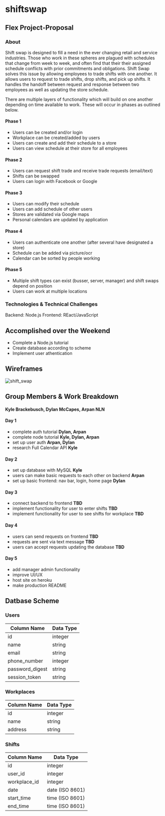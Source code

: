 # shiftswap

## Flex Project-Proposal

### About
Shift swap is designed to fill a need in the ever changing retail and service industries. Those who work in these spheres are plagued with schedules that change from week to week, and often find that their their assigned schedule conflicts with prior commitments and obligations. Shift Swap solves this issue by allowing employees to trade shifts with one another. It allows users to request to trade shifts, drop shifts, and pick up shifts. It handles the handoff between request and response between two employees as well as updating the store schedule.

There are multiple layers of functionality which will build on one another depending on time available to work. These will occur in phases as outlined below.


#### Phase 1
* Users can be created and/or login
* Workplace can be created/added by users
* Users can create and add their schedule to a store
* Users can view schedule at their store for all employees

#### Phase 2
* Users can request shift trade and receive trade requests (email/text)
* Shifts can be swapped
* Users can login with Facebook or Google

#### Phase 3
* Users can modify their schedule
* Users can add schedule of other users
* Stores are validated via Google maps
* Personal calendars are updated by application

#### Phase 4
* Users can authenticate one another (after several have designated a store)
* Schedule can be added via picture/ocr
* Calendar can be sorted by people working

#### Phase 5
* Multiple shift types can exist (busser, server, manager) and shift swaps depend on position
* Users can work at multiple locations

### Technologies & Technical Challenges
Backend: Node.js
Frontend: REact/JavaScript


## Accomplished over the Weekend
* Complete a Node.js tutorial
* Create database according to scheme
* Implement user athentication

## Wireframes

![shift_swap](https://user-images.githubusercontent.com/32603834/36323342-71234592-1305-11e8-9823-abb4ed1b199c.jpg)


## Group Members & Work Breakdown
#### Kyle Brackebusch, Dylan McCapes, Arpan NLN

#### Day 1
* complete auth tutorial **Dylan, Arpan**
* complete node tutorial **Kyle, Dylan, Arpan**
* set up user auth **Arpan, Dylan**
* research Full Calendar API **Kyle**
#### Day 2
* set up database with MySQL **Kyle**
* users can make basic requests to each other on backend **Arpan**
* set up basic frontend: nav bar, login, home page **Dylan**
#### Day 3
* connect backend to frontend **TBD**
* implement functionality for user to enter shifts **TBD**
* implement functionality for user to see shifts for workplace **TBD**
#### Day 4
* users can send requests on frontend **TBD**
* requests are sent via text message **TBD**
* users can accept requests updating the database **TBD**
#### Day 5
* add manager admin functionality
* improve UI/UX
* host site on heroku
* make production README


## Datbase Scheme

### Users
| Column Name  | Data Type |
| ------------- | ------------- |
| id  | integer  |
| name  | string  |
| email | string |
| phone_number | integer |
| password_digest | string |
| session_token | string |

### Workplaces
| Column Name  | Data Type | 
| ------------- | ------------- | 
| id  | integer  |
| name  | string  |
| address | string |

### Shifts
| Column Name  | Data Type | 
| ------------- | ------------- | 
| id  | integer  |
| user_id  | integer  |
| workplace_id | integer |
| date | date 	(ISO 8601)| 
| start_time | time (ISO 8601)|
| end_time | time (ISO 8601)|
